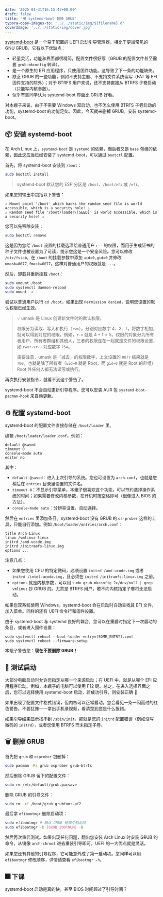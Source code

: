 ```yaml
---
date: '2025-01-31T16:15:43+08:00'
draft: false
title: '用 systemd-boot 替换 GRUB'
typora-copy-images-to: '../../static/img/${filename}.d'
coverImage: '../../static/img/cover.jpg'
---
```


[systemd-boot](https://wiki.archlinux.org/title/Systemd-boot) 是一个易于配置的 UEFI 启动引导管理器。相比于更加常见的 GNU GRUB，它有以下优缺点：

- 轻量灵活，功能和界面都很精简，配置文件很好写（GRUB 的配置文件甚至需要 `grub-mkconfig` 转译）。
- 是一个原生的 EFI 应用程序，只使用固件功能。这导致了下一条的功能缺失。
- 缺乏 GRUB 的一些功能，例如不支持主题、不支持文件系统读写（FAT 等 EFI 固件支持的除外）；对于 BTRFS 用户来说，还不支持直接从 BTRFS 子卷启动（只能写内核参数）。
- 似乎有些同学认为 systemd-boot 界面比 GRUB 好看。

对本蛾子来说，由于不需要 Windows 双启动，也不怎么使用 BTRFS 子卷启动的功能，systemd-boot 的功能足矣。因此，今天就来删掉 GRUB，安装 systemd-boot。

## 📦 安装 systemd-boot

在 Arch Linux 上，`systemd-boot` 是 `systemd` 的依赖，而后者又是 `base` 包组的依赖，因此您应当已经安装了 systemd-boot，可以通过 `bootctl` 配置。

首先，将 systemd-boot 安装到 `/boot`：

```bash
sudo bootctl install
```

> systemd-boot 默认您的 ESP 分区是 `/boot`、`/boot/efi` 或 `/efi`。

如果您的输出中包括以下警告：

```
⚠️ Mount point '/boot' which backs the random seed file is world accessible, which is a security hole! ⚠️
⚠️ Random seed file '/boot/loader/[SEED]' is world accessible, which is a security hole! ⚠️
```

您可以先移除安装：

```bash
sudo bootctl remove
```

这是因为您给 `/boot` 设置的挂载选项给普通用户 `r--` 的权限，而用于生成证书的种子文件也被设置为了可读，提示您这是一个安全风险。您可以修改 `/etc/fstab`，在 `/boot` 的挂载参数中添加 `uid=0,gid=0` 并修改 `umask=0077,fmask=0077`，这样对普通用户的权限就是 `---`。

然后，卸载并重新挂载 `/boot`：

```bash
sudo umount /boot
sudo systemctl daemon-reload
sudo mount -a
```

尝试以普通用户执行 `cd /boot`，如果出现 `Permission denied`，说明您设置的默认权限已经生效。

> 💡 umask 是 Linux 创建新文件时的默认权限。
>
> 权限分为读取、写入和执行（`rwx`），分别对应数字 $4$、$2$、$1$，将数字相加，就可以得到对应的权限。例如，`r-x` 就是 $4+1=5$。权限的对象分为所有者用户、所有者群组和其他人，三者的权限连在一起就是文件的权限设置，如 `rwxr-xr--` 对应数字 `754`。
>
> 需要注意，umask 是「减去」的权限数字，上文设置的 `0077` 结果就是 `700`，也就是除了所有者（`uid=0` 就是 Root，而 `gid=0` 就是 Root 的群组）Root 外任何人都无法读写或执行。

再次执行安装指令，就看不到这个警告了。

systemd-boot 不会自动更新引导程序。您可以安装 AUR 包 `systemd-boot-pacman-hook` 来自动更新。

## ⚙️ 配置 systemd-boot

systemd-boot 的配置文件直接存储在 `/boot/loader` 里。

编辑 `/boot/loader/loader.conf`，例如：

```plain-text
default @saved
timeout 0
console-mode auto
editor no
```

其中：

- `default @saved`：进入上次引导的系统。您也可设置为 `arch.conf`，也就是您稍后在 `entries` 目录里设置的文件名。
- `timeout 0`：不显示引导菜单。本蛾子很喜欢这个功能，可以节约选择操作系统的时间；如果需要修改内核参数，在开机时按空格即可（很像进入 BIOS 的方法）。
- `console-mode auto`：分辨率设置，自动选择。

然后在 `entries` 里添加条目。systemd-boot 没有 GRUB 的 `os-prober` 这样的工具，只能自行添加。例如 `/boot/loader/entries/arch.conf`：

```plain-text
title Arch Linux
linux /vmlinuz-linux
initrd /amd-ucode.img
initrd /initramfs-linux.img
options ...
```

注意几点：

- 如果您使用 CPU 的特定微码，必须设置 `initrd /amd-ucode.img` 或者 `initrd /intel-ucode.img`，且必须在 `initrd /initramfs-linux.img` 之前。
- `options` 就是内核参数，可以用 `sudo grub-mkconfig 2>/dev/null | grep vmlinuz` 抄 GRUB 的。尤其是 BTRFS 用户，若不向内核指定子卷将无法启动。

如果您双系统使用 Windows，systemd-boot 会在启动时自动查找其 EFI 文件，加入菜单。同样的还有 UEFI 命令行和固件设置。

由于 systemd-boot 与 systemd 良好的耦合，您可以在重启时指定下一次启动的条目，或者进入固件设置：

```
sudo systemctl reboot --boot-loader-entry=[SOME_ENTRY].conf
sudo systemctl reboot --firmware-setup
```

本蛾子警告您：**现在不要删除 GRUB！**

## 📜 测试启动

大部分电脑启动时允许您指定从哪一个来源启动；在 UEFI 中，就是从哪个 EFI 应用程序启动。例如，本蛾子的电脑可以使用 F12 键。总之，在进入选择界面之后，您可以选择使用 systemd-boot 启动，若成功引导，则安装正确 🎉

如果出现了配置文件格式错误，但内核可以正常启动，您会看见一条一闪而过的红色警告。不要犹豫——拿出手机录视频，看清楚到底是什么报错。

如果引导结果显示找不到 `/sbin/init`，那就是您的 `initrd` 配置错误（例如没写微码的 `initrd`），或者您使用 BTRFS 而未指定子卷。

## 🗑 删掉 GRUB

首先把 `grub` 和 `osprober` 包删掉：

```bash
sudo pacman -Rs grub osprober grub-btrfs
```

然后删除 GRUB 留下的配置文件：

```bash
sudo rm /etc/default/grub.pacsave
```

删除 GRUB 的引导文件：

```bash
sudo rm -rf /boot/grub grubfont.pf2
```

最后拿 `efibootmgr` 删除启动项：

```bash
sudo efibootmgr # 确认 GRUB 是哪个启动项
sudo efibootmgr -b [GRUB_BOOTNUM] -B
```

然后再次重启测试。如果出现任何问题，翻出您安装 Arch Linux 时安装 GRUB 的命令，从镜像 `arch-chroot` 进去重装引导即可。UEFI 的一大优点就是灵活。

如果您还有其他的引导程序，它可能意外成了第一启动项。您同样可以用 `efibootmgr` 修改顺序，详情请查看 `efibootmgr -h`。

## 🎆 下课

systemd-boot 启动是真的快，甚至 BIOS 时间超过了引导时间？
